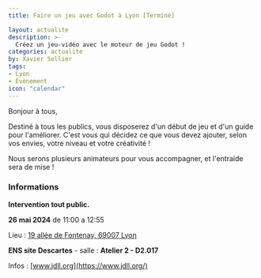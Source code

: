 ```yaml
---
title: Faire un jeu avec Godot à Lyon [Terminé]

layout: actualite
description: >-
  Créez un jeu-vidéo avec le moteur de jeu Godot !
categories: actualite
by: Xavier Sellier
tags:
- Lyon
- Évènement
icon: "calendar"
---
```

Bonjour à tous,

Destiné à tous les publics, vous disposerez d'un début de jeu et d'un guide pour l'améliorer.
C'est vous qui décidez ce que vous devez ajouter, selon vos envies, votre niveau et votre créativité !

Nous serons plusieurs animateurs pour vous accompagner, et l'entraide sera de mise !

### Informations
**Intervention tout public.**

**26 mai 2024** de 11:00 a 12:55

Lieu : [19 allée de Fontenay, 69007 Lyon](https://maps.app.goo.gl/55GgLKXCeVCfz73F9)

**ENS site Descartes** - salle : **Atelier 2 - D2.017**

Infos : [www.jdll.org](https://www.jdll.org/)